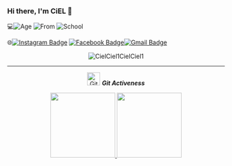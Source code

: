 ### Hi there, I'm CiEL 👋

<!--
**CielCiel1/CielCiel1** is a ✨ _special_ ✨ repository because its `README.md` (this file) appears on your GitHub profile.

Here are some ideas to get you started:

- 🔭 I’m currently working on ...
- 🌱 I’m currently learning ...
- 👯 I’m looking to collaborate on ...
- 🤔 I’m looking for help with ...
- 💬 Ask me about ...
- 📫 How to reach me: ...
- 😄 Pronouns: ...
- ⚡ Fun fact: ...
-->
💻![Age](https://img.shields.io/badge/Age-20-informational) ![From](https://img.shields.io/badge/From-HaTinh-informational)  ![School](https://img.shields.io/badge/School-National%20Economics%20University-informational) 

🌐[![Instagram Badge](https://img.shields.io/badge/-Instagram-E4405F?style=flat&logo=instagram&logoColor=white&link=https://instagram.com/m.a.n.u.m.a.n.o.j/)](https://www.instagram.com/ciel._.tr/) [![Facebook Badge](https://img.shields.io/badge/-Facebook-1877f2?style=flat&logo=facebook&logoColor=white&link=https://facebook.com/manumanoj0010)](https://www.facebook.com/cieltrantrang/)[![Gmail Badge](https://img.shields.io/badge/Gmail-red?style=flat-square&logo=Gmail&logoColor=white&link=mailto:manumanoj0010@gmail.com)](mailto:huyentrang201ciel@gmail.com)

<p align="center"><img src="https://github-readme-streak-stats.herokuapp.com/?user=CielCiel1&theme=algolia" alt="CielCiel1CielCiel1"  /></p>

<hr>
<p align="center">
 <img src="https://media.giphy.com/media/W5eoZHPpUx9sapR0eu/giphy.gif" width="30px" alt="Git"/>&nbsp;<i><b>Git Activeness</b></i></p>
<p align="center">
<a href="https://github.com/AVS1508">
  <img height="150em" src="https://github-readme-stats-eight-theta.vercel.app/api?username=CielCiel1&show_icons=true&theme=algolia&include_all_commits=true&count_private=true"/>
  <img height="150em" src="https://github-readme-stats-eight-theta.vercel.app/api/top-langs/?username=CielCiel1&layout=compact&langs_count=8&theme=algolia"/>
</a>
</p>





